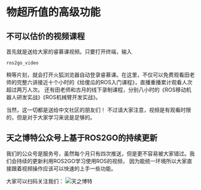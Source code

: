 # 物超所值的高级功能

## 不可以估价的视频课程
首先就是送给大家的睿慕课视频。只要打开终端，输入

```
ros2go_video
```
稍等片刻，就会打开火狐浏览器自动登录睿慕课。在这里，不仅可以免费观看田老师的完整六讲接近十个小时的《给傻瓜的ROS入门课程》，直播重播累计观看人次超过两万人次。
还有田老师和古月的线下录制课程，分别八小时的《ROS移动机器人研发实战》《ROS机械臂开发实战》。

当然，这一切都是送给中文社区的朋友们！ 不过请大家注意，视频是有观看时限的，但是对于大家学习来说是足够的。

## 天之博特公众号上基于ROS2GO的持续更新

我们的公众号是服务号，虽然每个月只有四次推送，但是更不容易被大家错过。我们会持续的更新利用ROS2GO学习使用ROS的视频，
因为能统一环境所以大家直接跟着视频操作应该可以快速的上手一些功能。

大家可以扫码关注我们：
![天之博特](https://github.com/tianbot/ros2go/blob/master/images/qrcode_for_gh_6482a7e961e7_344.jpg)
